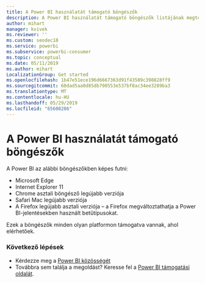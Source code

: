 ```yaml
---
title: A Power BI használatát támogató böngészők
description: A Power BI használatát támogató böngészők listájának megtekintése
author: mihart
manager: kvivek
ms.reviewer: ''
ms.custom: seodec18
ms.service: powerbi
ms.subservice: powerbi-consumer
ms.topic: conceptual
ms.date: 05/11/2019
ms.author: mihart
LocalizationGroup: Get started
ms.openlocfilehash: 1b47e51ece196d6667363d91f43589c398828ff9
ms.sourcegitcommit: 60dad5aa0d85db790553e537bf8ac34ee3289ba3
ms.translationtype: MT
ms.contentlocale: hu-HU
ms.lasthandoff: 05/29/2019
ms.locfileid: "65608286"
---
```

# <a name="supported-browsers-for-power-bi"></a>A Power BI használatát támogató böngészők
A Power BI az alábbi böngészőkben képes futni:

* Microsoft Edge
* Internet Explorer 11
* Chrome asztali böngésző legújabb verziója
* Safari Mac legújabb verziója
* A Firefox legújabb asztali verziója – a Firefox megváltoztathatja a Power BI-jelentésekben használt betűtípusokat.

Ezek a böngészők minden olyan platformon támogatva vannak, ahol elérhetőek.

### <a name="next-steps"></a>Következő lépések
* Kérdezze meg a [Power BI közösségét](http://community.powerbi.com/)
* Továbbra sem találja a megoldást? Keresse fel a [Power BI támogatási oldalát](https://powerbi.microsoft.com/support/).

